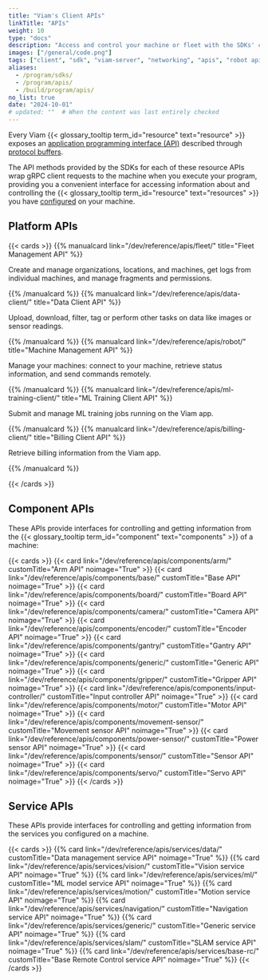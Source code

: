 ```yaml
---
title: "Viam's Client APIs"
linkTitle: "APIs"
weight: 10
type: "docs"
description: "Access and control your machine or fleet with the SDKs' client libraries for the resource and robot APIs."
images: ["/general/code.png"]
tags: ["client", "sdk", "viam-server", "networking", "apis", "robot api"]
aliases:
  - /program/sdks/
  - /program/apis/
  - /build/program/apis/
no_list: true
date: "2024-10-01"
# updated: ""  # When the content was last entirely checked
---
```


Every Viam {{< glossary_tooltip term_id="resource" text="resource" >}} exposes an [application programming interface (API)](https://en.wikipedia.org/wiki/API) described through [protocol buffers](https://developers.google.com/protocol-buffers).

The API methods provided by the SDKs for each of these resource APIs wrap gRPC client requests to the machine when you execute your program, providing you a convenient interface for accessing information about and controlling the {{< glossary_tooltip term_id="resource" text="resources" >}} you have [configured](/configure/) on your machine.

## Platform APIs

{{< cards >}}
{{% manualcard link="/dev/reference/apis/fleet/" title="Fleet Management API" %}}

Create and manage organizations, locations, and machines, get logs from individual machines, and manage fragments and permissions.

{{% /manualcard %}}
{{% manualcard link="/dev/reference/apis/data-client/" title="Data Client API" %}}

Upload, download, filter, tag or perform other tasks on data like images or sensor readings.

{{% /manualcard %}}
{{% manualcard link="/dev/reference/apis/robot/" title="Machine Management API" %}}

Manage your machines: connect to your machine, retrieve status information, and send commands remotely.

{{% /manualcard %}}
{{% manualcard link="/dev/reference/apis/ml-training-client/" title="ML Training Client API" %}}

Submit and manage ML training jobs running on the Viam app.

{{% /manualcard %}}
{{% manualcard link="/dev/reference/apis/billing-client/" title="Billing Client API" %}}

Retrieve billing information from the Viam app.

{{% /manualcard %}}

{{< /cards >}}

## Component APIs

These APIs provide interfaces for controlling and getting information from the {{< glossary_tooltip term_id="component" text="components" >}} of a machine:

{{< cards >}}
{{< card link="/dev/reference/apis/components/arm/" customTitle="Arm API" noimage="True" >}}
{{< card link="/dev/reference/apis/components/base/" customTitle="Base API" noimage="True" >}}
{{< card link="/dev/reference/apis/components/board/" customTitle="Board API" noimage="True" >}}
{{< card link="/dev/reference/apis/components/camera/" customTitle="Camera API" noimage="True" >}}
{{< card link="/dev/reference/apis/components/encoder/" customTitle="Encoder API" noimage="True" >}}
{{< card link="/dev/reference/apis/components/gantry/" customTitle="Gantry API" noimage="True" >}}
{{< card link="/dev/reference/apis/components/generic/" customTitle="Generic API" noimage="True" >}}
{{< card link="/dev/reference/apis/components/gripper/" customTitle="Gripper API" noimage="True" >}}
{{< card link="/dev/reference/apis/components/input-controller/" customTitle="Input controller API" noimage="True" >}}
{{< card link="/dev/reference/apis/components/motor/" customTitle="Motor API" noimage="True" >}}
{{< card link="/dev/reference/apis/components/movement-sensor/" customTitle="Movement sensor API" noimage="True" >}}
{{< card link="/dev/reference/apis/components/power-sensor/" customTitle="Power sensor API" noimage="True" >}}
{{< card link="/dev/reference/apis/components/sensor/" customTitle="Sensor API" noimage="True" >}}
{{< card link="/dev/reference/apis/components/servo/" customTitle="Servo API" noimage="True" >}}
{{< /cards >}}

## Service APIs

These APIs provide interfaces for controlling and getting information from the services you configured on a machine.

{{< cards >}}
{{% card link="/dev/reference/apis/services/data/" customTitle="Data management service API" noimage="True" %}}
{{% card link="/dev/reference/apis/services/vision/" customTitle="Vision service API" noimage="True" %}}
{{% card link="/dev/reference/apis/services/ml/" customTitle="ML model service API" noimage="True" %}}
{{% card link="/dev/reference/apis/services/motion/" customTitle="Motion service API" noimage="True" %}}
{{% card link="/dev/reference/apis/services/navigation/" customTitle="Navigation service API" noimage="True" %}}
{{% card link="/dev/reference/apis/services/generic/" customTitle="Generic service API" noimage="True" %}}
{{% card link="/dev/reference/apis/services/slam/" customTitle="SLAM service API" noimage="True" %}}
{{% card link="/dev/reference/apis/services/base-rc/" customTitle="Base Remote Control service API" noimage="True" %}}
{{< /cards >}}
